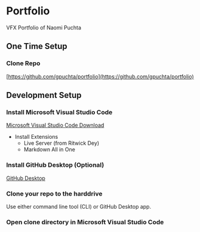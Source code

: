 # Portfolio

VFX Portfolio of Naomi Puchta

## One Time Setup

### Clone Repo

[https://github.com/gpuchta/portfolio](https://github.com/gpuchta/portfolio)

## Development Setup

### Install Microsoft Visual Studio Code

[Microsoft Visual Studio Code Download](https://code.visualstudio.com/download)

* Install Extensions
  * Live Server (from Ritwick Dey)
  * Markdown All in One


### Install GitHub Desktop (Optional)

[GitHub Desktop](https://desktop.github.com/download/)

### Clone your repo to the harddrive

Use either command line tool (CLI) or GitHub Desktop app.

### Open clone directory in Microsoft Visual Studio Code



